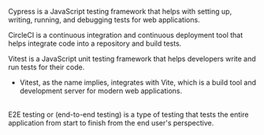 <span class="emphasis">Cypress</span> is a <span class="emphasis">JavaScript</span> <span class="secondEmphasis">testing framework</span> that helps with <span class="emphasis">setting up</span>, <span class="emphasis">writing</span>, <span class="emphasis">running</span>, and <span class="emphasis">debugging tests</span> for web applications.  

<span class="emphasis">CircleCI</span> is a <span class="emphasis">continuous integration</span> and <span class="emphasis">continuous deployment</span> tool that helps <span class="emphasis">integrate</span> code into a <span class="emphasis">repository</span> and <span class="emphasis">build</span> tests.  

<span class="emphasis">Vitest</span> is a <span class="emphasis">JavaScript</span> <span class="secondEmphasis">unit testing framework</span> that helps developers <span class="emphasis">write</span> and <span class="emphasis">run</span> <span class="secondEmphasis">tests</span> for their code.

- Vitest, as the name implies, integrates with Vite, which is a build tool and development server for modern web applications.
<br></br>
    
E2E testing or (end-to-end testing) is a type of testing that tests the entire application from start to finish from the end user's perspective.
